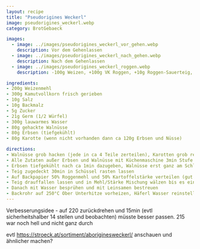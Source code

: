 ```yaml
---
layout: recipe
title: "Pseudorigines Weckerl"
image: pseudorigines_weckerl.webp
category: BrotGebaeck

images:
  - image: ../images/pseudorigines_weckerl_vor_gehen.webp
    description: Vor dem Gehenlassen
  - image: ../images/pseudorigines_weckerl_nach_gehen.webp
    description: Nach dem Gehenlassen
  - image: ../images/pseudorigines_weckerl_roggen.webp
    description: -100g Weizen, +100g VK Roggen, +10g Roggen-Sauerteig, 250°C vorheizen und auf 220 zurückgedreht. Nach 13-14min wars schon zu dunkel wie man am Bild sieht. Geschmacklich aber gut und resch nur etwas verbrannt.

ingredients:
- 200g Weizenmehl
- 300g Kamutvollkorn frisch gerieben
- 10g Salz
- 10g Backmalz
- 5g Zucker
- 21g Germ (1/2 Würfel)
- 300g lauwarmes Wasser
- 80g gehackte Walnüsse
- 80g Erbsen (tiefgekühlt)
- 80g Karotte (wenn nicht vorhanden dann ca 120g Erbsen und Nüsse)

directions:
- Walnüsse grob hacken (jede in ca 4 Teile zerteilen), Karotten grob reiben
- Alle Zutaten außer Erbsen und Walnüsse mit Küchenmaschine 3min Stufe 2, dann 3min Stufe 3 kneten.
- Erbsen tiefgekühlt nach ca 1min dazugeben, Walnüsse erst ganz am Schluss dazugeben und kurz mitkneten
- Teig zugedeckt 30min in Schüssel rasten lassen
- Auf Backpapier 50% Roggenmehl und 50% Kartoffelstärke verteilen (gut bemehlen)
- Teig drauffallen lassen und in Mehl/Stärke Mischung wälzen bis es eine Rolle wird. Dann mehrmals mit Teigkarte in Summe 8 Dreiecke runterstechen und auf dem Backpapier zugedeckt 30min gehen lassen
- Danach mit Wasser besprühen und mit Leinsamen bestreuen
- Backrohr auf 250°C Ober Unterhitze vorheizen, Häferl Wasser reinstellen, auf 215°C zurückdrehen und Weckerl für ca 15-17min ins Rohr geben
---
```


Verbesserungsidee - auf 220 zurückdrehen und 15min (evtl sicherheitshalber 14 stellen und beobachten) müsste besser passen. 215 war noch hell und nicht ganz durch

evtl https://stroeck.at/sortiment/aboriginesweckerl/ anschauen und ähnlicher machen?